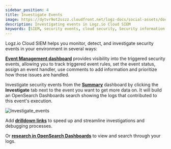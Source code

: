 ```yaml
---
sidebar_position: 4
title: Investigate Events
image: https://dytvr9ot2sszz.cloudfront.net/logz-docs/social-assets/docs-social.jpg
description: Investigating events in Logz.io Cloud SIEM
keywords: [SIEM, security events, cloud security, Security information and event management, Security information, event management]
---
```


Logz.io Cloud SIEM helps you monitor, detect, and investigate security events in your environment in several ways:

[**Event Management dashboard**](/docs/user-guide/cloud-siem/investigate-events/siem-event-management) provides visibility into the triggered security events, allowing you to track triggered event rules, set the event status, assign an event handler, use comments to add information and prioritize how those issues are handled.

Investigate security events from the **[Summary](https://app.logz.io/#/dashboard/security/summary)** dashboard by clicking the **Investigate** tab next to the event you want to get more data on. It will build an OpenSearch Dashboards search showing the logs that contributed to this event's execution.

![Investigate_events](https://dytvr9ot2sszz.cloudfront.net/logz-docs/siem-quick-start/siem-events--dec.png)

Add [**drilldown links**](/docs/user-guide/cloud-siem/investigate-events/drilldown-links/) to speed up and streamline investigations and debugging processes. 

Or [**research in OpenSearch Dashboards**](/docs/user-guide/cloud-siem/investigate-events/understanding-your-security-logs) to view and search through your logs.